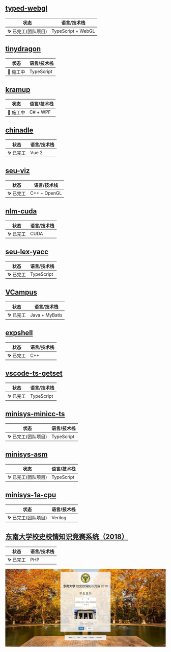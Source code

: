 ## [typed-webgl](https://github.com/z0gSh1u/typed-webgl)

| 状态                  | 语言/技术栈 |
| --------------------- | ----------- |
| **:sparkles:** 已完工(团队项目)  | TypeScript + WebGL   |

## [tinydragon](https://github.com/z0gSh1u/tinydragon)

| 状态                  | 语言/技术栈 |
| --------------------- | ----------- |
| **:construction:** 施工中 | TypeScript   |

## [kramup](https://github.com/z0gSh1u/kramup)

| 状态                  | 语言/技术栈 |
| --------------------- | ----------- |
| **:construction:** 施工中 | C# + WPF   |

## [chinadle](https://github.com/z0gSh1u/chinadle)

| 状态                  | 语言/技术栈 |
| --------------------- | ----------- |
| **:sparkles:** 已完工 | Vue 2       |

## [seu-viz](https://github.com/z0gSh1u/seu-viz)

| 状态                  | 语言/技术栈 |
| --------------------- | ----------- |
| **:sparkles:** 已完工 | C++ + OpenGL      |

## [nlm-cuda](https://github.com/z0gSh1u/nlm-cuda)

| 状态                  | 语言/技术栈 |
| --------------------- | ----------- |
| **:sparkles:** 已完工 | CUDA      |

## [seu-lex-yacc](https://github.com/z0gSh1u/seu-lex-yacc)

| 状态                  | 语言/技术栈 |
| --------------------- | ----------- |
| **:sparkles:** 已完工 | TypeScript      |

## [VCampus](https://github.com/z0gSh1u/VCampus)

| 状态                  | 语言/技术栈 |
| --------------------- | ----------- |
| **:sparkles:** 已完工 | Java + MyBatis      |

## [expshell](https://github.com/z0gSh1u/expshell)

| 状态                  | 语言/技术栈 |
| --------------------- | ----------- |
| **:sparkles:** 已完工 | C++      |

## [vscode-ts-getset](https://github.com/z0gSh1u/vscode-ts-getset)

| 状态                  | 语言/技术栈 |
| --------------------- | ----------- |
| **:sparkles:** 已完工 | TypeScript     |

## [minisys-minicc-ts](https://github.com/seu-cs-class2/minisys-minicc-ts)

| 状态                  | 语言/技术栈 |
| --------------------- | ----------- |
| **:sparkles:** 已完工(团队项目) | TypeScript     |

## [minisys-asm](https://github.com/seu-cs-class2/minisys-asm)

| 状态                  | 语言/技术栈 |
| --------------------- | ----------- |
| **:sparkles:** 已完工(团队项目) | TypeScript     |

## [minisys-1a-cpu](https://github.com/seu-cs-class2/minisys-1a-cpu)

| 状态                  | 语言/技术栈 |
| --------------------- | ----------- |
| **:sparkles:** 已完工(团队项目) | Verilog     |

## [东南大学校史校情知识竞赛系统（2018）](https://github.com/z0gSh1u/seu-history-competition-2018)

| 状态                  | 语言/技术栈 |
| --------------------- | ----------- |
| **:sparkles:** 已完工 | PHP         |

![seuhistory](./assets/seuhistory.png)

